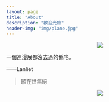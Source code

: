 ```yaml
---
layout: page
title: "About"
description: "歡迎光臨"
header-img: "img/plane.jpg"
---
```


<center>
    <p><img src="http://oajalc6uf.bkt.clouddn.com/Amano.png" align="center"></p>
</center>

一個連漫展都沒去過的僞宅。

——Lanliet


> 願在世無絕

<center>
    <p><img src="http://dreamofbook.qiniudn.com/hacker.png" align="center"></p>
</center>
